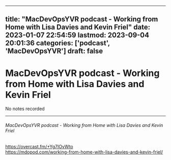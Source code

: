 
---
title: "MacDevOpsYVR podcast - Working from Home with Lisa Davies and Kevin Friel"
date: 2023-01-07 22:54:59
lastmod: 2023-09-04 20:01:36
categories: ['podcast', 'MacDevOpsYVR']
draft: false
---


# MacDevOpsYVR podcast - Working from Home with Lisa Davies and Kevin Friel

No notes recorded

- - -

###### MacDevOpsYVR podcast - Working from Home with Lisa Davies and Kevin Friel

https://overcast.fm/+Yg7IOvWto  
https://mdopod.com/working-from-home-with-lisa-davies-and-kevin-friel/

<!-- #public #podcast #MacDevOpsYVR -->

<!-- {BearID:2CC384CD-756E-4B48-9776-F2A1478169AD-28016-00002D97FBFBBC27} -->
